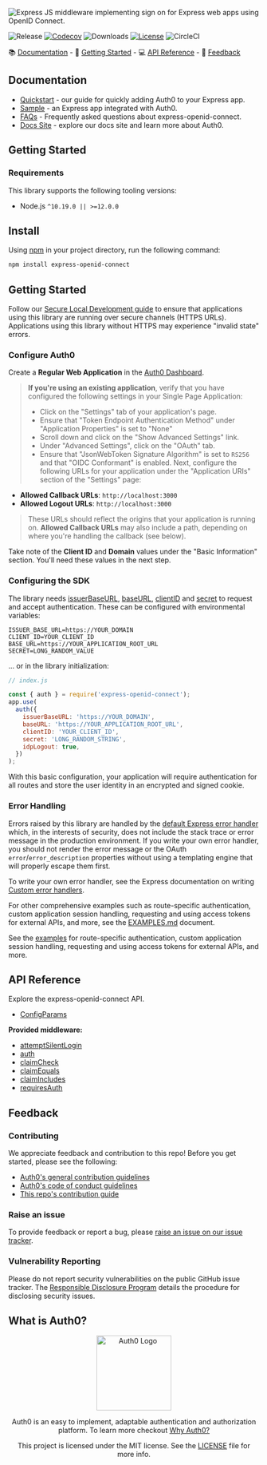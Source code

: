 ![Express JS middleware implementing sign on for Express web apps using OpenID Connect.](https://cdn.auth0.com/website/sdks/banner/express-openid-connect-banner.png)

![Release](https://img.shields.io/npm/v/express-openid-connect)
[![Codecov](https://img.shields.io/codecov/c/github/auth0/express-openid-connect)](https://codecov.io/gh/auth0/express-openid-connect)
![Downloads](https://img.shields.io/npm/dw/express-openid-connect)
[![License](https://img.shields.io/:license-mit-blue.svg?style=flat)](https://opensource.org/licenses/MIT)
![CircleCI](https://img.shields.io/circleci/build/github/auth0/express-openid-connect)

📚 [Documentation](#documentation) - 🚀 [Getting Started](#getting-started) - 💻 [API Reference](#api-reference) - 💬 [Feedback](#feedback)

## Documentation

- [Quickstart](https://auth0.com/docs/quickstart/webapp/express) - our guide for quickly adding Auth0 to your Express app.
- [Sample](https://github.com/auth0-samples/auth0-express-webapp-sample/tree/master/01-Login) - an Express app integrated with Auth0.
- [FAQs](https://github.com/auth0/express-openid-connect/blob/master/FAQ.md) - Frequently asked questions about express-openid-connect.
- [Docs Site](https://auth0.com/docs) - explore our docs site and learn more about Auth0.

## Getting Started

### Requirements

This library supports the following tooling versions:

- Node.js `^10.19.0 || >=12.0.0`

## Install

Using [npm](https://npmjs.org) in your project directory, run the following command:

```bash
npm install express-openid-connect
```

## Getting Started

Follow our [Secure Local Development guide](https://auth0.com/docs/libraries/secure-local-development) to ensure that applications using this library are running over secure channels (HTTPS URLs). Applications using this library without HTTPS may experience "invalid state" errors.

### Configure Auth0

Create a **Regular Web Application** in the [Auth0 Dashboard](https://manage.auth0.com/#/applications).

> **If you're using an existing application**, verify that you have configured the following settings in your Single Page Application:
>
> - Click on the "Settings" tab of your application's page.
> - Ensure that "Token Endpoint Authentication Method" under "Application Properties" is set to "None"
> - Scroll down and click on the "Show Advanced Settings" link.
> - Under "Advanced Settings", click on the "OAuth" tab.
> - Ensure that "JsonWebToken Signature Algorithm" is set to `RS256` and that "OIDC Conformant" is enabled.
>   Next, configure the following URLs for your application under the "Application URIs" section of the "Settings" page:

- **Allowed Callback URLs**: `http://localhost:3000`
- **Allowed Logout URLs**: `http://localhost:3000`

> These URLs should reflect the origins that your application is running on. **Allowed Callback URLs** may also include a path, depending on where you're handling the callback (see below).

Take note of the **Client ID** and **Domain** values under the "Basic Information" section. You'll need these values in the next step.

### Configuring the SDK

The library needs [issuerBaseURL](https://auth0.github.io/express-openid-connect/interfaces/configparams.html#issuerbaseurl), [baseURL](https://auth0.github.io/express-openid-connect/interfaces/configparams.html#baseurl), [clientID](https://auth0.github.io/express-openid-connect/interfaces/configparams.html#clientid) and [secret](https://auth0.github.io/express-openid-connect/interfaces/configparams.html#secret) to request and accept authentication. These can be configured with environmental variables:

```text
ISSUER_BASE_URL=https://YOUR_DOMAIN
CLIENT_ID=YOUR_CLIENT_ID
BASE_URL=https://YOUR_APPLICATION_ROOT_URL
SECRET=LONG_RANDOM_VALUE
```

... or in the library initialization:

```js
// index.js

const { auth } = require('express-openid-connect');
app.use(
  auth({
    issuerBaseURL: 'https://YOUR_DOMAIN',
    baseURL: 'https://YOUR_APPLICATION_ROOT_URL',
    clientID: 'YOUR_CLIENT_ID',
    secret: 'LONG_RANDOM_STRING',
    idpLogout: true,
  })
);
```

With this basic configuration, your application will require authentication for all routes and store the user identity in an encrypted and signed cookie.

### Error Handling

Errors raised by this library are handled by the [default Express error handler](https://expressjs.com/en/guide/error-handling.html#the-default-error-handler) which, in the interests of security, does not include the stack trace or error message in the production environment. If you write your own error handler, you should not render the error message or the OAuth `error`/`error_description` properties without using a templating engine that will properly escape them first.

To write your own error handler, see the Express documentation on writing [Custom error handlers](https://expressjs.com/en/guide/error-handling.html#writing-error-handlers).

For other comprehensive examples such as route-specific authentication, custom application session handling, requesting and using access tokens for external APIs, and more, see the [EXAMPLES.md](https://github.com/auth0/express-openid-connect/blob/master/EXAMPLES.md) document.

See the [examples](https://github.com/auth0/express-openid-connect/blob/master/EXAMPLES.md) for route-specific authentication, custom application session handling, requesting and using access tokens for external APIs, and more.

## API Reference

Explore the express-openid-connect API.

- [ConfigParams](https://auth0.github.io/express-openid-connect/interfaces/configparams.html)

**Provided middleware:**

- [attemptSilentLogin](https://auth0.github.io/express-openid-connect/globals.html#attemptsilentlogin)
- [auth](https://auth0.github.io/express-openid-connect/globals.html#auth)
- [claimCheck](https://auth0.github.io/express-openid-connect/globals.html#claimcheck)
- [claimEquals](https://auth0.github.io/express-openid-connect/globals.html#claimequals)
- [claimIncludes](https://auth0.github.io/express-openid-connect/globals.html#claimincludes)
- [requiresAuth](https://auth0.github.io/express-openid-connect/globals.html#requiresauth)

## Feedback

### Contributing

We appreciate feedback and contribution to this repo! Before you get started, please see the following:

- [Auth0's general contribution guidelines](https://github.com/auth0/open-source-template/blob/master/GENERAL-CONTRIBUTING.md)
- [Auth0's code of conduct guidelines](https://github.com/auth0/open-source-template/blob/master/CODE-OF-CONDUCT.md)
- [This repo's contribution guide](https://github.com/auth0/express-openid-connect/blob/master/CONTRIBUTING.md)

### Raise an issue

To provide feedback or report a bug, please [raise an issue on our issue tracker](https://github.com/auth0/express-openid-connect/issues).

### Vulnerability Reporting

Please do not report security vulnerabilities on the public GitHub issue tracker. The [Responsible Disclosure Program](https://auth0.com/whitehat) details the procedure for disclosing security issues.

## What is Auth0?

<p align="center">
  <picture>
    <source media="(prefers-color-scheme: dark)" srcset="https://cdn.auth0.com/website/sdks/logos/auth0_dark_mode.png" width="150">
    <source media="(prefers-color-scheme: light)" srcset="https://cdn.auth0.com/website/sdks/logos/auth0_light_mode.png" width="150">
    <img alt="Auth0 Logo" src="https://cdn.auth0.com/website/sdks/logos/auth0_light_mode.png" width="150">
  </picture>
</p>
<p align="center">
  Auth0 is an easy to implement, adaptable authentication and authorization platform. To learn more checkout <a href="https://auth0.com/why-auth0">Why Auth0?</a>
</p>
<p align="center">
  This project is licensed under the MIT license. See the <a href="https://github.com/auth0/express-openid-connect/blob/master/LICENSE"> LICENSE</a> file for more info.
</p>
